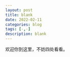 ```yaml
---
layout: post
title: blank
date: 2022-02-11
categories: blog
tags: [-,-]
description: blank
---
```


欢迎你到这里，不妨四处看看。
